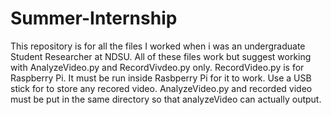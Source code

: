 # Summer-Internship
This repository is for all the files I worked when i was an undergraduate Student Researcher at NDSU. 
All of these files work but suggest working with AnalyzeVideo.py and RecordVivdeo.py only.
RecordVideo.py is for Raspberry Pi. It must be run inside Rasbperry Pi for it to work.
Use a USB stick for to store any recored video.
AnalyzeVideo.py and recorded video must be put in the same directory so that analyzeVideo can actually output.
